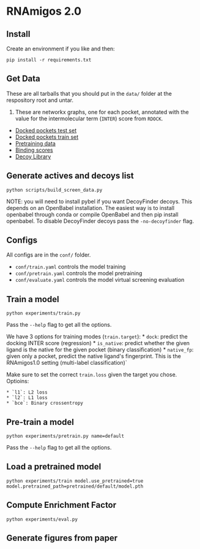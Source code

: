 # RNAmigos 2.0

## Install

Create an environment if you like and then:

`pip install -r requirements.txt`

## Get Data

These are all tarballs that you should put in the `data/` folder at the respository root and untar.

1. These are networkx graphs, one for each pocket, annotated with the value for the intermolecular term (`INTER`) score from `RDOCK`.

* [Docked pockets test set](https://drive.proton.me/urls/RSZ2V97TXG#z06rtSrHNGxU)
* [Docked pockets train set](https://drive.proton.me/urls/929Z2M4YWC#pkwIdM4TZAqR)
* [Pretraining data](https://drive.proton.me/urls/YKNV0M1WBR#s0E0cMSTvpsH)
* [Binding scores](https://drive.proton.me/urls/TZJ7R8T8T0#RCd1LK8uu1MK)
* [Decoy Library](https://drive.proton.me/urls/YGHQV867NG#RuVM8TLFOdKH)


## Generate actives and decoys list


```
python scripts/build_screen_data.py
```

NOTE: you will need to install pybel if you want DecoyFinder decoys. This depends on an OpenBabel installation. 
The easiest way is to install openbabel through conda or compile OpenBabel and then pip install openbabel.
To disable DecoyFinder decoys pass the ``-no-decoyfinder`` flag.


## Configs

All configs are in the `conf/` folder.

* `conf/train.yaml` controls the model training
* `conf/pretrain.yaml` controls the model pretraining
* `conf/evaluate.yaml` controls the model virtual screening evaluation 

## Train a model

```
python experiments/train.py
```

Pass the `--help` flag to get all the options.

We have 3 options for training modes (`train.target`):
    * `dock`: predict the docking INTER score (regression)
    * `is_native`: predict whether the given ligand is the native for the given pocket (binary classification)
    * `native_fp`: given only a pocket, predict the native ligand's fingerprint. This is the RNAmigos1.0 setting (multi-label classification)` 

Make sure to set the correct `train.loss` given the target you chose. Optioins:

    * `l1`: L2 loss
    * `l2`: L1 loss
    * `bce`: Binary crossentropy

## Pre-train a model

```
python experiments/pretrain.py name=default 

```

Pass the `--help` flag to get all the options.

## Load a pretrained model

```
python experiments/train model.use_pretrained=true model.pretrained_path=pretrained/default/model.pth
```

## Compute Enrichment Factor

```
python experiments/eval.py

```

## Generate figures from paper

